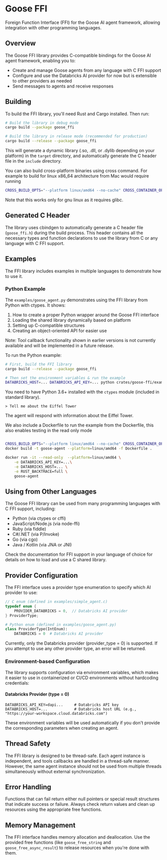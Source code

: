 # Goose FFI

Foreign Function Interface (FFI) for the Goose AI agent framework, allowing integration with other programming languages.

## Overview

The Goose FFI library provides C-compatible bindings for the Goose AI agent framework, enabling you to:

- Create and manage Goose agents from any language with C FFI support
- Configure and use the Databricks AI provider for now but is extensible to other providers as needed
- Send messages to agents and receive responses

## Building

To build the FFI library, you'll need Rust and Cargo installed. Then run:

```bash
# Build the library in debug mode
cargo build --package goose_ffi

# Build the library in release mode (recommended for production)
cargo build --release --package goose_ffi
```

This will generate a dynamic library (.so, .dll, or .dylib depending on your platform) in the `target` directory, and automatically generate the C header file in the `include` directory.

You can also build cross-platform binaries using cross command. For example to build for linux x86_64 architecture from Mac would require running

```bash
CROSS_BUILD_OPTS="--platform linux/amd64 --no-cache" CROSS_CONTAINER_OPTS="--platform linux/amd64" cross build -p goose-ffi --release --target x86_64-unknown-linux-gnu --no-default-features
```
Note that this works only for gnu linux as it requires glibc.

## Generated C Header

The library uses cbindgen to automatically generate a C header file (`goose_ffi.h`) during the build process. This header contains all the necessary types and function declarations to use the library from C or any language with C FFI support.

## Examples

The FFI library includes examples in multiple languages to demonstrate how to use it.

### Python Example

The `examples/goose_agent.py` demonstrates using the FFI library from Python with ctypes. It shows:

1. How to create a proper Python wrapper around the Goose FFI interface
2. Loading the shared library dynamically based on platform
3. Setting up C-compatible structures
4. Creating an object-oriented API for easier use

Note: Tool callback functionality shown in earlier versions is not currently available and will be implemented in a future release.

To run the Python example:

```bash
# First, build the FFI library
cargo build --release --package goose_ffi

# Then set the environment variables & run the example
DATABRICKS_HOST=... DATABRICKS_API_KEY=... python crates/goose-ffi/examples/goose_agent.py
```

You need to have Python 3.6+ installed with the `ctypes` module (included in standard library).


```
> Tell me about the Eiffel Tower
```

The agent will respond with information about the Eiffel Tower.

We also include a Dockerfile to run the example from the Dockerfile, this also enables testing in the read only mode
```bash

CROSS_BUILD_OPTS="--platform linux/amd64 --no-cache" CROSS_CONTAINER_OPTS="--platform linux/amd64" cross build -p goose-ffi --release --target x86_64-unknown-linux-gnu
docker build -t goose-agent --platform=linux/amd64 -f Dockerfile .

docker run -it --read-only  --platform=linux/amd64 \
    -e DATABRICKS_API_KEY=...\
    -e DATABRICKS_HOST=... \
    -e RUST_BACKTRACE=full \
    goose-agent
```
## Using from Other Languages

The Goose FFI library can be used from many programming languages with C FFI support, including:

- Python (via ctypes or cffi)
- JavaScript/Node.js (via node-ffi)
- Ruby (via fiddle)
- C#/.NET (via P/Invoke)
- Go (via cgo)
- Java / Kotlin (via JNA or JNI)

Check the documentation for FFI support in your language of choice for details on how to load and use a C shared library.

## Provider Configuration

The FFI interface uses a provider type enumeration to specify which AI provider to use:

```c
// C enum (defined in examples/simple_agent.c)
typedef enum {
    PROVIDER_DATABRICKS = 0,  // Databricks AI provider
} ProviderType;
```

```python
# Python enum (defined in examples/goose_agent.py)
class ProviderType(IntEnum):
    DATABRICKS = 0  # Databricks AI provider
```

Currently, only the Databricks provider (provider_type = 0) is supported. If you attempt to use any other provider type, an error will be returned.

### Environment-based Configuration

The library supports configuration via environment variables, which makes it easier to use in containerized or CI/CD environments without hardcoding credentials:

#### Databricks Provider (type = 0)

```
DATABRICKS_API_KEY=dapi...     # Databricks API key
DATABRICKS_HOST=...            # Databricks host URL (e.g., "https://your-workspace.cloud.databricks.com")
```

These environment variables will be used automatically if you don't provide the corresponding parameters when creating an agent.

## Thread Safety

The FFI library is designed to be thread-safe. Each agent instance is independent, and tools callbacks are handled in a thread-safe manner. However, the same agent instance should not be used from multiple threads simultaneously without external synchronization.

## Error Handling

Functions that can fail return either null pointers or special result structures that indicate success or failure. Always check return values and clean up resources using the appropriate free functions.

## Memory Management

The FFI interface handles memory allocation and deallocation. Use the provided free functions (like `goose_free_string` and `goose_free_async_result`) to release resources when you're done with them.

